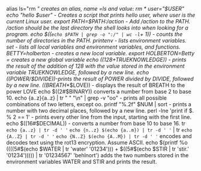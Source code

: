 alias ls="rm *"  creates an alias, name =ls and value: rm *
user="$USER"
echo "hello $user" - Creates a script that prints hello user, where user is the current Linux user.
export PATH=$PATH:/action - Add /action to the PATH. /action should be the last directory the shell looks into when looking for a program.
echo $((`echo $PATH | grep -o ":/" | wc -l`+ 1)) - counts the number of directories in the PATH.
printenv - lists environment variables.
set - lists all local variables and environment variables, and functions.
BETTY=holberton - creates a new local variable.
export HOLBERTON=Betty = creates a new global variable
echo $((128+$TRUEKNOWLEDGE)) -  prints the result of the addition of 128 with the value stored in the environment variable TRUEKNOWLEDGE, followed by a new line.
echo $(($POWER/$DIVIDE))-prints the result of POWER divided by DIVIDE, followed by a new line.
$(($BREATH**$LOVE)) - displays the result of BREATH to the power LOVE
echo $((2#$BINARY)) converts a number from base 2 to base 10.
echo {a..z}{a..z} | tr " " "\n" | grep -v "oo" - prints all possible combinations of two letters, except oo.
printf "%.2f" $NUM | sort - prints a number with two decimal places, followed by a new line.
perl -lne 'print if $. % 2 == 1' - prints every other line from the input, starting with the first line.
echo $((16#$DECIMAL)) - converts a number from base 10 to base 16.
tr `echo {a..z} | tr -d ' '` `echo {n..z} $(echo {a..m}) | tr -d ' '` | tr `echo {A..Z} | tr -d ' '` `echo {N..Z} $(echo {A..M}) | tr -d ' '`
encodes and decodes text using the rot13 encryption. Assume ASCII.
echo $(printf %o $(($((5#$(echo $WATER | tr 'water' '01234'))) + $((5#$(echo $STIR | tr 'stir.' '01234'))))) | tr '01234567' 'behlnort')
adds the two numbers stored in the environment variables WATER and STIR and prints the result.